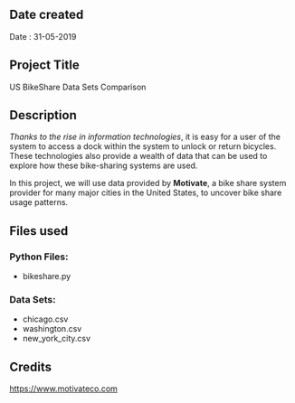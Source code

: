 ## Date created
Date : 31-05-2019

## Project Title
US BikeShare Data Sets Comparison

## Description
*Thanks to the rise in information technologies*, it is easy for a user of the system to access a dock within the system to unlock or return bicycles. These technologies also provide a wealth of data that can be used to explore how these bike-sharing systems are used.

In this project, we will use data provided by **Motivate**, a bike share system provider for many major cities in the United States, to uncover bike share usage patterns.

## Files used
### Python Files:
* bikeshare.py

### Data Sets:
* chicago.csv
* washington.csv
* new_york_city.csv


## Credits
https://www.motivateco.com
